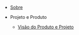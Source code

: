- [Sobre](/README) 

- Projeto e Produto

  - [Visão do Produto e Projeto](produto-projeto/prod-proj.md)
<!--
- Projeto

  - [TAP](/produto/tap/tap)
  - [EAP](/produto/eap/eap)
  - [Canvas](/produto/canvas/CANVAS-MDS1)
  - [Metodologia](/produto/metodologia/metodologia)
  - [Ferramentas Utilizadas](/produto/ferramentas/ferramentas)
  - [RoadMap de Desenvolvimento](/produto/roadmap/roadmap_v1)

- Produto

  - [Documento de Visão](/produto/Visao/Visao)
  - [Backlog do Produto](/produto/backlog/backlog)
  - [Arquitetura](/produto/Arquitetura/Arquitetura)

- Utilizando Tecnologias

  - [React](produto/pesquisa_tecnologias/react)
  - [Django](produto/pesquisa_tecnologias/django)
  - [MongoDB](produto/pesquisa_tecnologias/mongoDB)

- Prototipos

    - [Time A](/produto/prototipo/prototipo)
    - [Time B](/produto/prototipo/prototipo-tipoB)
    - [Time C](/produto/prototipo/prototipo-timeC)

- Repositório

  - [Politicas do Repositório](politicas/policies)
  - [Sugestão de Fluxo de Trabalho](politicas/workflow)
-->